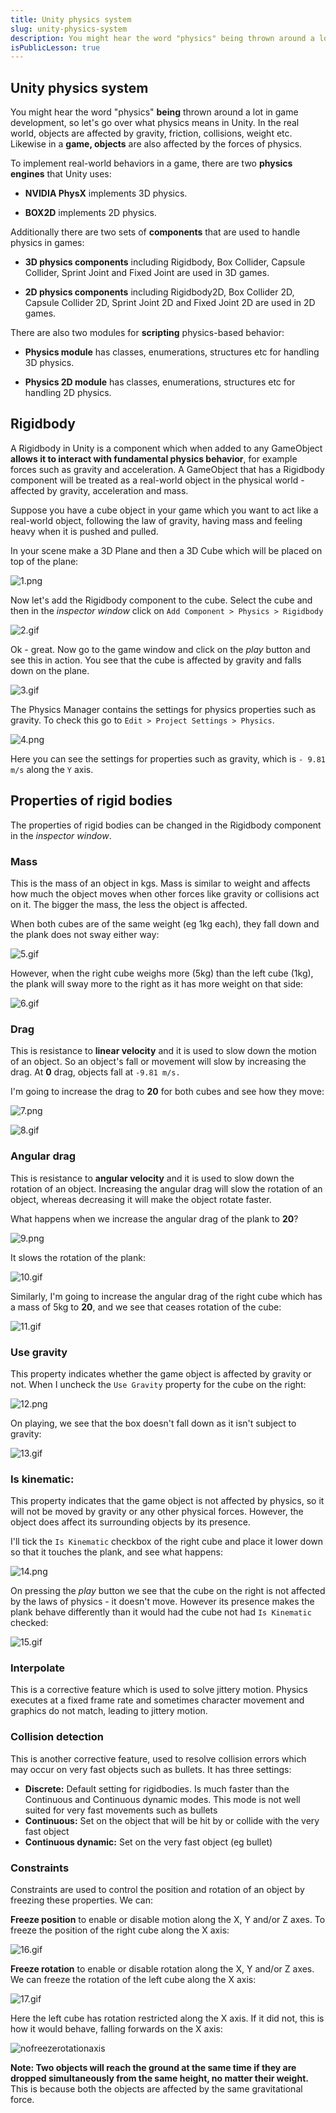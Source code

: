 ```yaml
---
title: Unity physics system
slug: unity-physics-system
description: You might hear the word "physics" being thrown around a lot in game development, so let's go over what physics means in Unity. In the real world, objects are affected by gravity, friction, collisions, weight etc. Likewise in a game, objects are also affected by the forces of physics. 
isPublicLesson: true
---
```


## Unity physics system

You might hear the word "physics" **being** thrown around a lot in game development, so let's go over what physics means in Unity. In the real world, objects are affected by gravity, friction, collisions, weight etc. Likewise in a **game, objects** are also affected by the forces of physics. 

To implement real-world behaviors in a game, there are two **physics engines** that Unity uses:

- **NVIDIA PhysX** implements 3D physics.

- **BOX2D** implements 2D physics.


Additionally there are two sets of **components** that are used to handle physics in games:

- **3D physics components** including Rigidbody, Box Collider, Capsule Collider, Sprint Joint and Fixed Joint are used in 3D games. 

- **2D physics components** including Rigidbody2D, Box Collider 2D, Capsule Collider 2D, Sprint Joint 2D and Fixed Joint 2D are used in 2D games.

There are also two modules for **scripting** physics-based behavior:

- **Physics module** has classes, enumerations, structures etc for handling 3D physics.

- **Physics 2D module** has classes, enumerations, structures etc for handling 2D physics.

## Rigidbody

A Rigidbody in Unity is a component which when added to any GameObject **allows it to interact with fundamental physics behavior**, for example forces such as gravity and acceleration. A GameObject that has a Rigidbody component will be treated as a real-world object in the physical world - affected by gravity, acceleration and mass.

Suppose you have a cube object in your game which you want to act like a real-world object, following the law of gravity, having mass and feeling heavy when it is pushed and pulled.

In your scene make a 3D Plane and then a 3D Cube which will be placed on top of the plane:


[comment]: <GM: NOTE my 3D plane does not look 3D like yours. Scaling teh y axis does not give it any height>
![1.png](public/assets/1.png)

Now let's add the Rigidbody component to the cube. Select the cube and then in the _inspector window_ click on `Add Component > Physics > Rigidbody`

![2.gif](public/assets/2.gif)

Ok - great. Now go to the game window and click on the _play_ button and see this in action. You see that the cube is affected by gravity and falls down on the plane.

![3.gif](public/assets/3.gif)

The Physics Manager contains the settings for physics properties such as gravity. To check this go to `Edit > Project Settings > Physics`.

![4.png](public/assets/4.png)

Here you can see the settings for properties such as gravity, which is `- 9.81 m/s` along the `Y` axis.

## Properties of rigid bodies

The properties of rigid bodies can be changed in the Rigidbody component in the _inspector window_. 

### Mass
This is the mass of an object in kgs. Mass is similar to weight and affects how much the object moves when other forces like gravity or collisions act on it. The bigger the mass, the less the object is affected.

[comment]: <GM: can I check you are not expecting readers to actually do these next steps? It's not quite clear but you don't explain how to create the seesaw Addressed:  yes its just a demo>
When both cubes are of the same weight (eg 1kg each), they fall down and the plank does not sway either way:

![5.gif](public/assets/5.gif)

However, when the right cube weighs more (5kg) than the left cube (1kg), the plank will sway more to the right as it has more weight on that side:

![6.gif](public/assets/6.gif)

### Drag

This is resistance to **linear velocity** and it is used to slow down the motion of an object. So an object's fall or movement will slow by increasing the drag. At **0** drag, objects fall at `-9.81 m/s.`

I'm going to increase the drag to **20** for both cubes and see how they move:

![7.png](public/assets/7.png)

![8.gif](public/assets/8.gif)

### Angular drag
This is resistance to **angular velocity** and it is used to slow down the rotation of an object. Increasing the angular drag will slow the rotation of an object, whereas decreasing it will make the object rotate faster.

What happens when we increase the angular drag of the plank to **20**?

![9.png](public/assets/9.png)

It slows the rotation of the plank:

![10.gif](public/assets/10.gif)

Similarly, I'm going to increase the angular drag of the right cube which has a mass of 5kg to **20**, and we see that ceases rotation of the cube:

![11.gif](public/assets/11.gif)

### Use gravity 

This property indicates whether the game object is affected by gravity or not. When I uncheck the `Use Gravity` property for the cube on the right:

![12.png](public/assets/12.png)

On playing, we see that the box doesn't fall down as it isn't subject to gravity:

![13.gif](public/assets/13.gif)

### Is kinematic:

This property indicates that the game object is not affected by physics, so it will not be moved by gravity or any other physical forces. However, the object does affect its surrounding objects by its presence.

I'll tick the `Is Kinematic` checkbox of the right cube and place it lower down so that it touches the plank, and see what happens:

![14.png](public/assets/14.png)

On pressing the _play_ button we see that the cube on the right is not affected by the laws of physics - it doesn't move. However its presence makes the plank behave differently than it would had the cube not had `Is Kinematic` checked:

![15.gif](public/assets/15.gif)

### Interpolate

This is a corrective feature which is used to solve jittery motion. Physics executes at a fixed frame rate and sometimes character movement and graphics do not match, leading to jittery motion.

### Collision detection

This is another corrective feature, used to resolve collision errors which may occur on very fast objects such as bullets. It has three settings:

[comment]: <GM: what does the Discrete setting do? Addresed: added some text>
- **Discrete:** Default setting for rigidbodies. Is much faster than the Continuous and Continuous dynamic modes. This mode is not well suited for very fast movements such as bullets
- **Continuous:** Set on the object that will be hit by or collide with the very fast object
- **Continuous dynamic:** Set on the very fast object (eg bullet)

### Constraints
Constraints are used to control the position and rotation of an object by freezing these properties. We can:

**Freeze position** to enable or disable motion along the X, Y and/or Z axes. To freeze the position of the right cube along the X axis:

![16.gif](public/assets/16.gif)


**Freeze rotation** to enable or disable rotation along the X, Y and/or Z axes. We can freeze the rotation of the left cube along the X axis:

![17.gif](public/assets/17.gif)

Here the left cube has rotation restricted along the X axis. If it did not, this is how it would behave, falling forwards on the X axis:

![nofreezerotationaxis](public/assets/18.gif)

**Note: Two objects will reach the ground at the same time if they are dropped simultaneously from the same height, no matter their weight.**  This is because both the objects are affected by the same gravitational force.
